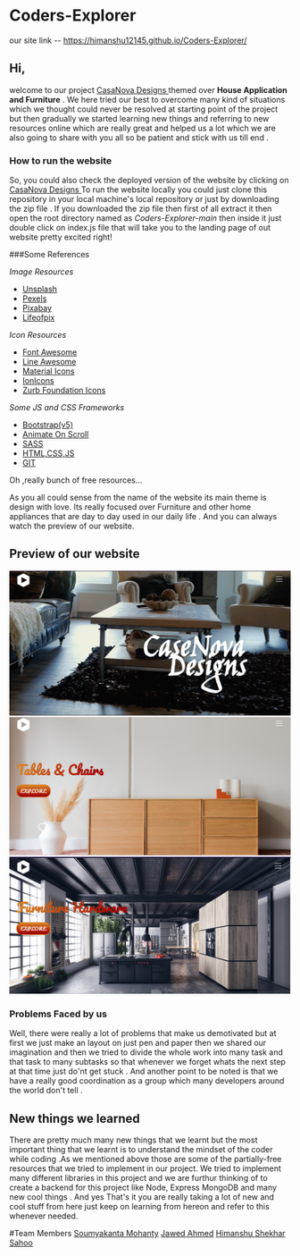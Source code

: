 # Coders-Explorer

our site link -- https://himanshu12145.github.io/Coders-Explorer/

## Hi, 
   welcome to our project [CasaNova Designs ](https://himanshu12145.github.io/Coders-Explorer/) themed over **House Application and Furniture** . 
We here tried our best to overcome many kind of situations which we thought could never be resolved at starting point of the project but then gradually we started learning new things and referring to new resources online which are really great and helped us a lot which we are also going to share with you all so be patient and stick with us till end .


### How to run the website
  So, you could also check the deployed version of the website by clicking on [CasaNova Designs ](https://himanshu12145.github.io/Coders-Explorer/)
  To run the website locally you could just clone this repository in your local machine's local repository or just by downloading the zip file . If you downloaded the zip file then first of all extract it then open the root directory named as *Coders-Explorer-main* then inside it just double click on index.js file that will take you to the landing page of out website pretty excited right!
 
 ###Some References 


*Image Resources*

- [Unsplash](https://unsplash.com/)
- [Pexels](https://www.pexels.com/)
- [Pixabay](https://pixabay.com/)
- [Lifeofpix](https://www.lifeofpix.com/)


 *Icon Resources*
 
 - [Font Awesome](https://fontawesome.com/)	
 - [Line Awesome](https://icons8.com/line-awesome)
 - [Material Icons](https://material.io/resources/icons/)	
 - [IonIcons](http://ionicons.com/)	
 - [Zurb Foundation Icons](https://zurb.com/playground/foundation-icon-fonts-3)


*Some JS and CSS Frameworks* 
- [Bootstrap(v5)](https://getbootstrap.com/docs/5.0/getting-started/introduction/)   
- [Animate On Scroll](https://michalsnik.github.io/aos/)   
- [SASS](https://sass-lang.com/)
- [HTML,CSS,JS](https://developer.mozilla.org/)
- [GIT](https://git-scm.com/)

Oh ,really bunch of free resources...

As you all could sense from the name of the website its main theme is design with love. Its really focused over Furniture and other home appliances that are day to day used in our daily life . And you can always watch the preview of our website.

## Preview of our website
![](README/SS1.png)
![](README/SS2.png)
![](README/SS3.png)

### Problems Faced by us
Well, there were really a lot of problems that make us demotivated but at first we just make an layout on just pen and paper then we shared our imagination and then we tried to divide the whole work into many task and that task to many subtasks so that whenever we forget whats the next step at that time just do'nt get stuck . And another point to be noted is that we have a really good coordination as a group which many developers around the world don't tell .

## New things we learned 
There are pretty much many new things that we learnt but the most important thing that we learnt is to understand the mindset of the coder while coding .As we mentioned above those are some of the partially-free resources that we tried to implement in our project. We tried to implement many different libraries in this project and we are furthur thinking of to create a backend for this project like Node, Express MongoDB and many new cool things . And yes That's it you are really taking a lot of new and cool stuff from here just keep on learning from hereon and refer to this whenever needed.   

#Team Members
[Soumyakanta Mohanty](https://www.linkedin.com/in/soumyakanta-mohanty-4838371b5/)
[Jawed Ahmed](https://www.linkedin.com/in/jawed-ahmed-b70a75209)
[Himanshu Shekhar Sahoo](https://www.linkedin.com/in/himanshu-sahoo-b334b8163/)



